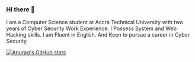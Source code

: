 ### Hi there 👋

I am a Computer Science student at Accra Technical University with two years of Cyber Security Work Experience. I Possess System and Web Hacking skills. I am Fluent in English. And Keen to pursue a career in Cyber Security

[![Anurag's GitHub stats](https://github-readme-stats.vercel.app/api?username=Mawuli-Agbenyo)](https://github.com/anuraghazra/github-readme-stats)



